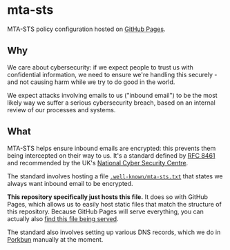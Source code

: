 # mta-sts

MTA-STS policy configuration hosted on [GitHub Pages](https://pages.github.com/).

## Why

We care about cybersecurity: if we expect people to trust us with confidential information, we need to ensure we're handling this securely - and not causing harm while we try to do good in the world.

We expect attacks involving emails to us ("inbound email") to be the most likely way we suffer a serious cybersecurity breach, based on an internal review of our processes and systems.

## What

MTA-STS helps ensure inbound emails are encrypted: this prevents them being intercepted on their way to us. It's a standard defined by [RFC 8461](https://datatracker.ietf.org/doc/html/rfc8461) and recommended by the UK's [National Cyber Security Centre](https://www.ncsc.gov.uk/collection/email-security-and-anti-spoofing/using-mta-sts-to-protect-the-privacy-of-your-emails).

The standard involves hosting a file [`.well-known/mta-sts.txt`](./.well-known/mta-sts.txt) that states we always want inbound email to be encrypted.

**This repository specifically just hosts this file.** It does so with GitHub Pages, which allows us to easily host static files that match the structure of this repository. Because GitHub Pages will serve everything, you can actually also [find this file being served](https://mta-sts.bluedot.org/).

The standard also involves setting up various DNS records, which we do in [Porkbun](https://porkbun.com/) manually at the moment.

